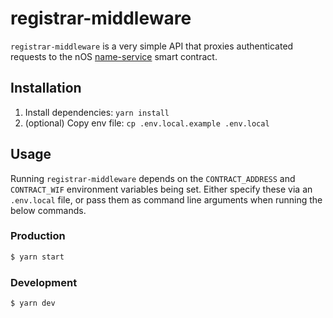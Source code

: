 # registrar-middleware

`registrar-middleware` is a very simple API that proxies authenticated requests to the nOS
[name-service](https://github.com/nos/name-service) smart contract.

## Installation

1. Install dependencies: `yarn install`
2. (optional) Copy env file: `cp .env.local.example .env.local`

## Usage

Running `registrar-middleware` depends on the `CONTRACT_ADDRESS` and `CONTRACT_WIF` environment
variables being set.  Either specify these via an `.env.local` file, or pass them as command line
arguments when running the below commands.

### Production

```bash
$ yarn start
```

### Development

```bash
$ yarn dev
```
